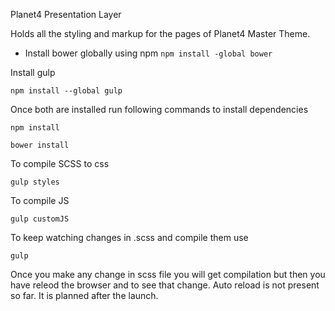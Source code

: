 Planet4 Presentation Layer

Holds all the styling and markup for the pages of Planet4 Master Theme.

* Install bower globally using npm 
`npm install -global bower`

Install gulp

`npm install --global gulp`

Once both are installed run following commands to install dependencies

`npm install`

`bower install`

To compile SCSS to css

`gulp styles`

To compile JS

`gulp customJS`

To keep watching changes in .scss and compile them use

`gulp`

Once you make any change in scss file you will get compilation but then you have releod the browser and to see that change. Auto reload is not present so far. It is planned after the launch.

